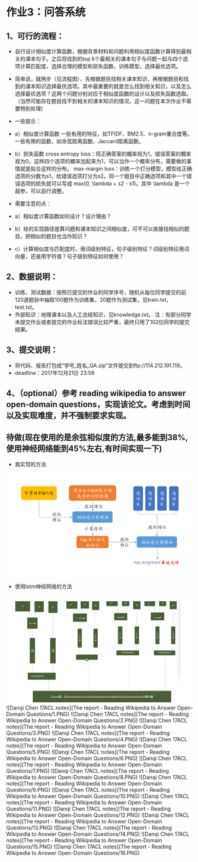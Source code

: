 # 作业3：问答系统

##  1、可行的流程：

  * 自行设计相似度计算函数，根据背景材料和问题利用相似度函数计算得到最相关的课本句子。之后将找到的top k个最相关的课本句子与问题一起与四个选项计算匹配度，选择合理的模型和损失函数，训练模型，选择最优选项。

  * 简单说，就两步（见流程图），先根据题目找相关课本知识，再根据题目和找到的课本知识选择最优选项。其中最重要的就是怎么找到相关知识，以及怎么选择最优选项？这两个问题分别对应于相似度函数的设计以及损失函数选取。（当然可能存在题目找不到相关的课本知识的情况，这一问题在本次作业不需要特别处理）

  * 一些提示：
  * a）相似度计算函数
    一些有用的特征，如TFIDF、BM2.5、n-gram重合度等。
          一些有用的函数，如余弦距离函数、Jaccard距离函数。
  * b）损失函数
    cross entropy loss：将正确答案的概率视为1，错误答案的概率视为0。这样四个选项的概率加起来为1，可以当作一个概率分布，需要做的事情就是拟合这样的分布。
    max-margin loss：训练一个打分模型，模型给正确选项的分数为s1，给错误选项打分为s2。同一个题目中正确选项和其中一个错误选项的损失就可以写成 max(0, \lambda + s2 - s1)。其中 \lambda 是一个超参，可以自行调整。

  * 需要注意的点：
  * a）相似度计算函数如何设计？设计理由？
  * b）给的实现路径是算问题和课本知识之间相似度，可不可以直接找相似的题目，把相似的题目也当作知识？
  * c）计算相似度与匹配度时，用词级别特征，句子级别特征？词级别特征用词向量，还是用字符值？句子级别特征如何使用？


##  2、数据说明：
  * 训练、测试数据：按照已提交的作业的同学序号，随机从每位同学提交的前120道题目中抽取100题作为训练集，20题作为测试集，见train.txt，test.txt。
  * 外部知识：地理课本以及人工总结知识，见knowledge.txt。
      注：有部分同学未提交作业或者提交的作业标注错误比较严重，最终只用了102位同学的提交结果。


##  3、提交说明：
  * 将代码、报告打包成“学号_姓名_QA.zip”文件提交到ftp://114.212.191.119。
  * deadline：2017年12月21日 23:59


##  4、（optional）参考 reading wikipedia to answer open-domain questions，实现该论文。考虑到时间以及实现难度，并不强制要求实现。


## 待做(现在使用的是余弦相似度的方法,最多能到38%,使用神经网络能到45%左右,有时间实现一下)

*  我实现的方法

![初步想法](QA_sim.png)

*  使用lstm神经网络的方法

![使用lstm等神经网络的方法](QA_NN.png)
![Danqi Chen 17ACL notes](The report - Reading Wikipedia to Answer Open-Domain Questions/1.PNG)
![Danqi Chen 17ACL notes](The report - Reading Wikipedia to Answer Open-Domain Questions/2.PNG)
![Danqi Chen 17ACL notes](The report - Reading Wikipedia to Answer Open-Domain Questions/3.PNG)
![Danqi Chen 17ACL notes](The report - Reading Wikipedia to Answer Open-Domain Questions/4.PNG)
![Danqi Chen 17ACL notes](The report - Reading Wikipedia to Answer Open-Domain Questions/5.PNG)
![Danqi Chen 17ACL notes](The report - Reading Wikipedia to Answer Open-Domain Questions/6.PNG)
![Danqi Chen 17ACL notes](The report - Reading Wikipedia to Answer Open-Domain Questions/7.PNG)
![Danqi Chen 17ACL notes](The report - Reading Wikipedia to Answer Open-Domain Questions/8.PNG)
![Danqi Chen 17ACL notes](The report - Reading Wikipedia to Answer Open-Domain Questions/9.PNG)
![Danqi Chen 17ACL notes](The report - Reading Wikipedia to Answer Open-Domain Questions/10.PNG)
![Danqi Chen 17ACL notes](The report - Reading Wikipedia to Answer Open-Domain Questions/11.PNG)
![Danqi Chen 17ACL notes](The report - Reading Wikipedia to Answer Open-Domain Questions/12.PNG)
![Danqi Chen 17ACL notes](The report - Reading Wikipedia to Answer Open-Domain Questions/13.PNG)
![Danqi Chen 17ACL notes](The report - Reading Wikipedia to Answer Open-Domain Questions/14.PNG)
![Danqi Chen 17ACL notes](The report - Reading Wikipedia to Answer Open-Domain Questions/15.PNG)
![Danqi Chen 17ACL notes](The report - Reading Wikipedia to Answer Open-Domain Questions/16.PNG)

